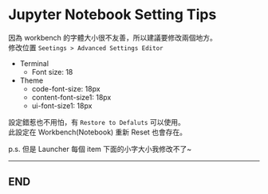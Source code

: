 # Jupyter Notebook Setting Tips

因為 workbench 的字體大小很不友善，所以建議要修改兩個地方。  
修改位置 `Seetings > Advanced Settings Editor`

- Terminal
  - Font size: 18
- Theme
  - code-font-size: 18px
  - content-font-size1: 18px
  - ui-font-size1: 18px  

設定錯惹也不用怕，有 `Restore to Defaluts` 可以使用。  
此設定在 Workbench(Notebook) 重新 Reset 也會存在。

p.s. 但是 Launcher 每個 item 下面的小字大小我修改不了~

---

## END
